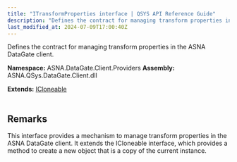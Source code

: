```yaml
---
title: "ITransformProperties interface | QSYS API Reference Guide"
description: "Defines the contract for managing transform properties in the ASNA DataGate client. "
last_modified_at: 2024-07-09T17:00:40Z
---
```


Defines the contract for managing transform properties in the ASNA DataGate client.

**Namespace:** ASNA.DataGate.Client.Providers
**Assembly:** ASNA.QSys.DataGate.Client.dll

**Extends:** [ICloneable](https://learn.microsoft.com/en-us/dotnet/api/system.icloneable?view=net-8.0)
<br>
<br>

## Remarks
This interface provides a mechanism to manage transform properties in the ASNA DataGate client. 
It extends the ICloneable interface, which provides a method to create a new object that is a copy of the current instance.

<br>
<br>
